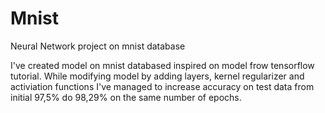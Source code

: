 # Mnist
Neural Network project on mnist database

I've created model on mnist databased inspired on model frow tensorflow tutorial.
While modifying model by adding layers, kernel regularizer and activiation functions I've managed to increase accuracy on test data from initial 97,5% do 98,29% on the same number of epochs.
